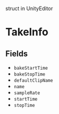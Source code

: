 struct in UnityEditor
# TakeInfo

## Fields
- `bakeStartTime`
- `bakeStopTime`
- `defaultClipName`
- `name`
- `sampleRate`
- `startTime`
- `stopTime`
